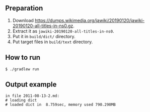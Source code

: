 ## Preparation

1. Download <https://dumps.wikimedia.org/jawiki/20190120/jawiki-20190120-all-titles-in-ns0.gz>.
2. Extract it as `jawiki-20190120-all-titles-in-ns0`.
3. Put it in `build/dict/` directory.
4. Put target files in `build/text` directory.

## How to run

```
$ ./gradlew run
```

## Output example

```
in file 2011-08-13-2.md:
# loading dict
# loaded dict in  8.759sec, memory used 790.290MB
```
